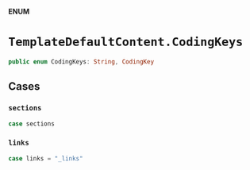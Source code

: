 **ENUM**

# `TemplateDefaultContent.CodingKeys`

```swift
public enum CodingKeys: String, CodingKey
```

## Cases
### `sections`

```swift
case sections
```

### `links`

```swift
case links = "_links"
```
